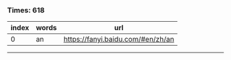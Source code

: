 ### Times: 618
| index | words | url |
| ------------ | ------------ | ------------ |
| 0| an | https://fanyi.baidu.com/#en/zh/an |




------------
